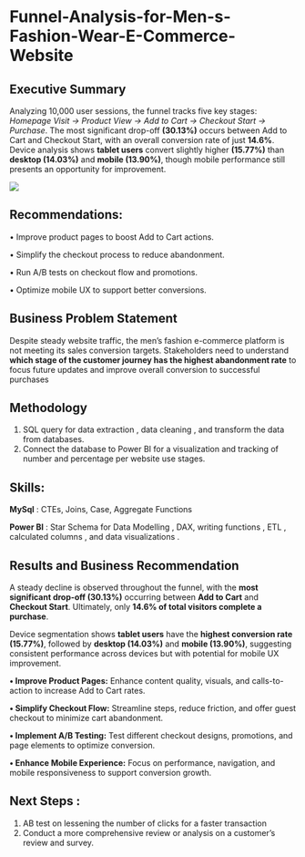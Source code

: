 # Funnel-Analysis-for-Men-s-Fashion-Wear-E-Commerce-Website

## **Executive Summary**


Analyzing 10,000 user sessions, the funnel tracks five key stages: _Homepage Visit → Product View → Add to Cart → Checkout Start → Purchase_. The most significant drop-off  **(30.13%)** occurs between Add to Cart and Checkout Start, with an overall conversion rate of just **14.6%**.
Device analysis shows **tablet users** convert slightly higher **(15.77%)** than **desktop (14.03%)** and **mobile (13.90%)**, though mobile performance still presents an opportunity for improvement.

![](images/User-Drop-Off.png)


## **Recommendations:**

•	Improve product pages to boost Add to Cart actions.

•	Simplify the checkout process to reduce abandonment.

•	Run A/B tests on checkout flow and promotions.

•	Optimize mobile UX to support better conversions.

## **Business Problem Statement**

Despite steady website traffic, the men’s fashion e-commerce platform is not meeting its sales conversion targets. Stakeholders need to understand **which stage of the customer journey has the highest abandonment rate** to focus future updates and improve overall conversion to successful purchases

## **Methodology**

1.	SQL query for data extraction , data cleaning , and transform the data from databases. 
2.	Connect the database to Power BI for a visualization and tracking of number and percentage per website use stages.

## **Skills:**
   
**MySql** : CTEs, Joins, Case, Aggregate Functions 

**Power BI** : Star Schema for Data Modelling  , DAX, writing functions , ETL , calculated columns ,  and data visualizations .

## **Results and Business Recommendation**
A steady decline is observed throughout the funnel, with the **most significant drop-off (30.13%)** occurring between **Add to Cart** and **Checkout Start**. Ultimately, only **14.6% of total visitors complete a purchase**.

Device segmentation shows **tablet users** have the **highest conversion rate (15.77%)**, followed by **desktop (14.03%)** and **mobile (13.90%)**, suggesting consistent performance across devices but with potential for mobile UX improvement.

**•	Improve Product Pages:** Enhance content quality, visuals, and calls-to-action to increase Add to Cart rates.

**•	Simplify Checkout Flow:** Streamline steps, reduce friction, and offer guest checkout to minimize cart abandonment.

**•	Implement A/B Testing:** Test different checkout designs, promotions, and page elements to optimize conversion.

**•	Enhance Mobile Experience:** Focus on performance, navigation, and mobile responsiveness to support conversion growth.

## **Next Steps :**
1.	AB test on lessening the number of clicks for a faster transaction
2.	Conduct a more comprehensive review or analysis on a customer’s review and survey.





